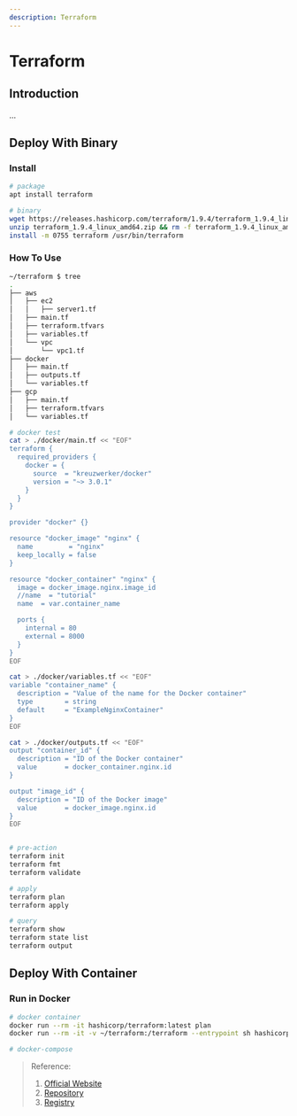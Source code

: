 ```yaml
---
description: Terraform
---
```


# Terraform

## Introduction
...

## Deploy With Binary
### Install
```bash
# package
apt install terraform

# binary
wget https://releases.hashicorp.com/terraform/1.9.4/terraform_1.9.4_linux_amd64.zip
unzip terraform_1.9.4_linux_amd64.zip && rm -f terraform_1.9.4_linux_amd64.zip
install -m 0755 terraform /usr/bin/terraform
```

### How To Use
```bash
~/terraform $ tree                    
.
├── aws
│   ├── ec2
│   │   ├── server1.tf
│   ├── main.tf
│   ├── terraform.tfvars
│   ├── variables.tf
│   └── vpc
│       └── vpc1.tf
├── docker
│   ├── main.tf
│   ├── outputs.tf
│   └── variables.tf
├── gcp
│   ├── main.tf
│   ├── terraform.tfvars
│   └── variables.tf

# docker test
cat > ./docker/main.tf << "EOF"
terraform {
  required_providers {
    docker = {
      source  = "kreuzwerker/docker"
      version = "~> 3.0.1"
    }
  }
}

provider "docker" {}

resource "docker_image" "nginx" {
  name         = "nginx"
  keep_locally = false
}

resource "docker_container" "nginx" {
  image = docker_image.nginx.image_id
  //name  = "tutorial"
  name  = var.container_name

  ports {
    internal = 80
    external = 8000
  }
}
EOF

cat > ./docker/variables.tf << "EOF"
variable "container_name" {
  description = "Value of the name for the Docker container"
  type        = string
  default     = "ExampleNginxContainer"
}
EOF

cat > ./docker/outputs.tf << "EOF"
output "container_id" {
  description = "ID of the Docker container"
  value       = docker_container.nginx.id
}

output "image_id" {
  description = "ID of the Docker image"
  value       = docker_image.nginx.id
}
EOF


# pre-action
terraform init
terraform fmt
terraform validate

# apply
terraform plan
terraform apply

# query
terraform show
terraform state list
terraform output
```

## Deploy With Container
### Run in Docker
```bash
# docker container
docker run --rm -it hashicorp/terraform:latest plan
docker run --rm -it -v ~/terraform:/terraform --entrypoint sh hashicorp/terraform:latest

# docker-compose
```



> Reference:
> 1. [Official Website](https://www.terraform.io/)
> 2. [Repository](https://github.com/hashicorp/terraform)
> 3. [Registry](https://registry.terraform.io/)